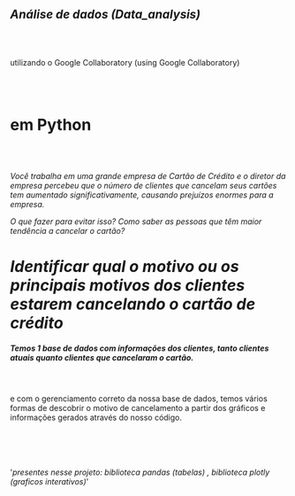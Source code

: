 ## _Análise de dados_         _(Data_analysis)_ 
<br>
<br>
<p>utilizando o Google Collaboratory                    (using Google Collaboratory)</p> 

<br>
<br>
<h1>em Python</h1>   
<br>
<br>



_Você trabalha em uma grande empresa de Cartão de Crédito e o diretor da empresa percebeu que o número de clientes que cancelam seus cartões tem aumentado significativamente, causando prejuízos enormes para a empresa._

_O que fazer para evitar isso? Como saber as pessoas que têm maior tendência a cancelar o cartão?_

# *Identificar qual o motivo ou os principais motivos dos clientes estarem cancelando o cartão de crédito*


##### Temos 1 base de dados com informações dos clientes, tanto clientes atuais quanto clientes que cancelaram o cartão.
<br>
<br>
e com o gerenciamento correto da nossa base de dados, temos vários formas de descobrir o motivo de cancelamento a partir dos 
gráficos e informações gerados através do nosso código.

<br>
<br>
<br>
<br>
<br>

'_presentes nesse projeto: biblioteca pandas (tabelas) , biblioteca plotly (graficos interativos)_'

